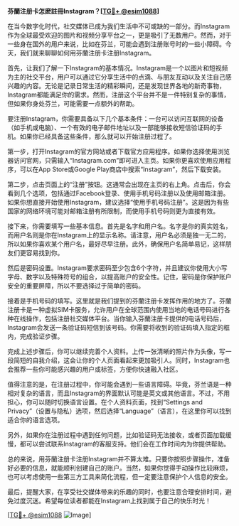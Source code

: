 **芬蘭注册卡怎麽註冊Instagram？[[TG💪+ @esim1088](https://t.me/s/esim1088)]**

在当今数字化时代，社交媒体已成为我们生活中不可或缺的一部分。而Instagram作为全球最受欢迎的图片和视频分享平台之一，更是吸引了无数用户。然而，对于一些身在国外的用户来说，比如在芬兰，可能会遇到注册账号时的一些小障碍。今天，我们就来聊聊如何用芬蘭注册卡注册Instagram。

首先，让我们了解一下Instagram的基本情况。Instagram是一个以图片和短视频为主的社交平台，用户可以通过它分享生活中的点滴、与朋友互动以及关注自己感兴趣的内容。无论是记录日常生活的精彩瞬间，还是发现世界各地的新奇事物，Instagram都能满足你的需求。然而，注册这个平台并不是一件特别复杂的事情，但如果你身处芬兰，可能需要一点额外的帮助。

要注册Instagram，你需要具备以下几个基本条件：一台可以访问互联网的设备（如手机或电脑）、一个有效的电子邮件地址以及一部能够接收短信验证码的手机。如果你已经具备这些条件，那么就可以开始注册过程了。

第一步，打开Instagram的官方网站或者下载官方应用程序。如果你选择使用浏览器访问官网，只需输入“Instagram.com”即可进入主页。如果你更喜欢使用应用程序，可以在App Store或Google Play商店中搜索“Instagram”，然后下载安装。

第二步，点击页面上的“注册”按钮。这通常会出现在主页的右上角。点击后，你会看到几个选项，包括通过Facebook登录、使用手机号码注册以及使用邮箱注册。如果你想直接开始使用Instagram，建议选择“使用手机号码注册”。这是因为有些国家的网络环境可能对邮箱注册有所限制，而使用手机号码则更为直接有效。

接下来，你需要填写一些基本信息。首先是名字和用户名。名字是你的真实姓名，而用户名则是你在Instagram上的显示名称。请注意，用户名必须是独一无二的，所以如果你喜欢某个用户名，最好尽早注册。此外，确保用户名简单易记，这样朋友们更容易找到你。

然后是密码设置。Instagram要求密码至少包含6个字符，并且建议你使用大小写字母、数字以及特殊符号的组合，以提高账户的安全性。记住，密码是你保护账户安全的重要屏障，所以不要选择过于简单的密码。

接着是手机号码的填写。这里就是我们提到的芬蘭注册卡发挥作用的地方了。芬蘭注册卡是一种虚拟SIM卡服务，允许用户在全球范围内使用当地的电话号码进行各种在线操作，包括注册社交媒体平台。当你输入芬蘭注册卡提供的电话号码后，Instagram会发送一条验证码短信到该号码。你需要将收到的验证码填入指定的框内，完成验证步骤。

完成上述步骤后，你可以继续完善个人资料。上传一张清晰的照片作为头像，写一段简短的自我介绍，这会让你的个人页面看起来更加吸引人。同时，Instagram也会推荐一些你可能感兴趣的用户或标签，方便你快速融入社区。

值得注意的是，在注册过程中，你可能会遇到一些语言障碍。毕竟，芬兰语是一种相对复杂的语言，而且Instagram的界面默认可能是英文或其他语言。不过，不用担心，你可以随时切换语言设置。在个人资料页面，找到“Settings and Privacy”（设置与隐私）选项，然后选择“Language”（语言），在这里你可以找到适合你的语言选项。

另外，如果你在注册过程中遇到任何问题，比如验证码无法接收，或者页面加载缓慢，都可以尝试联系Instagram的客服支持。他们会在工作时间内为你提供帮助。

总的来说，用芬蘭注册卡注册Instagram并不算太难。只要你按照步骤操作，准备好必要的信息，就能顺利创建自己的账户。当然，如果你觉得手动操作比较麻烦，也可以考虑使用一些第三方工具来简化流程，但一定要注意保护个人信息的安全。

最后，提醒大家，在享受社交媒体带来的乐趣的同时，也要注意合理安排时间，避免过度沉迷。希望每位读者都能在Instagram上找到属于自己的快乐时光！

[[TG💪+ @esim1088](https://t.me/s/esim1088) ![Image](https://i.postimg.cc/4NQfJmqS/Snipaste-2025-05-13-00-14-12.png)]